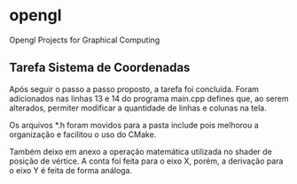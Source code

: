 # opengl
Opengl Projects for Graphical Computing

## Tarefa Sistema de Coordenadas
Após seguir o passo a passo proposto, a tarefa foi concluída. Foram adicionados nas linhas 13 e 14 do programa main.cpp defines que, ao serem alterados, permiter modificar a quantidade de linhas e colunas na tela.

Os arquivos *.h foram movidos para a pasta include pois melhorou a organização e facilitou o uso do CMake.

Também deixo em anexo a operação matemática utilizada no shader de posição de vértice. A conta foi feita para o eixo X, porém, a derivação para o eixo Y é feita de forma análoga.